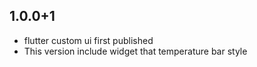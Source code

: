 ## 1.0.0+1

- flutter custom ui first published
- This version include widget that temperature bar style